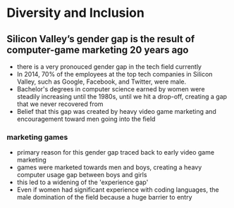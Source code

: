 # Diversity and Inclusion

## Silicon Valley’s gender gap is the result of computer-game marketing 20 years ago

- there is a very pronouced gender gap in the tech field currently
- In 2014, 70% of the employees at the top tech companies in Silicon Valley, such as Google, Facebook, and Twitter, were male.
- Bachelor's degrees in computer science earned by women were steadily increasing until the 1980s, until we hit a drop-off, creating a gap that we never recovered from
- Belief that this gap was created by heavy video game marketing and encouragement toward men going into the field

### marketing games
- primary reason for this gender gap traced back to early video game marketing
- games were marketed towards men and boys, creating a heavy computer usage gap between boys and girls
- this led to a widening of the 'experience gap' 
- Even if women had significant experience with coding languages, the male domination of the field because a huge barrier to entry

